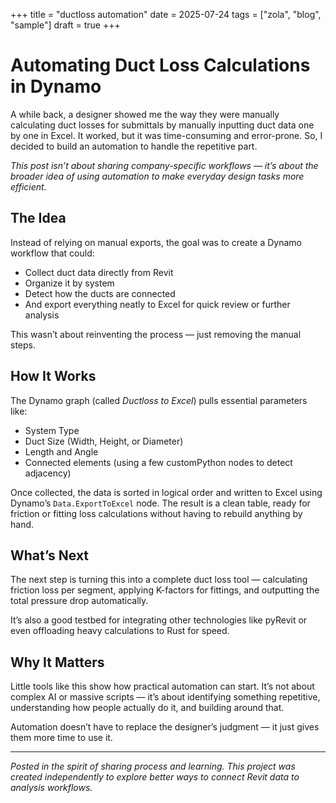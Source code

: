 +++
title = "ductloss automation"
date = 2025-07-24
tags = ["zola", "blog", "sample"]
draft = true
+++

# Automating Duct Loss Calculations in Dynamo

A while back, a designer showed me the way they were manually calculating duct losses for submittals by manually inputting duct data one by one in Excel. It worked, but it was time-consuming and error-prone. So, I decided to build an automation to handle the repetitive part.


*This post isn’t about sharing company-specific workflows — it’s about the broader idea of using automation to make everyday design tasks more efficient.*

## The Idea

Instead of relying on manual exports, the goal was to create a Dynamo workflow that could:
- Collect duct data directly from Revit  
- Organize it by system  
- Detect how the ducts are connected  
- And export everything neatly to Excel for quick review or further analysis  

This wasn’t about reinventing the process — just removing the manual steps.

## How It Works

The Dynamo graph (called *Ductloss to Excel*) pulls essential parameters like:
- System Type  
- Duct Size (Width, Height, or Diameter)  
- Length and Angle  
- Connected elements (using a few customPython nodes to detect adjacency)

Once collected, the data is sorted in logical order and written to Excel using Dynamo’s `Data.ExportToExcel` node. The result is a clean table, ready for friction or fitting loss calculations without having to rebuild anything by hand.

## What’s Next

The next step is turning this into a complete duct loss tool — calculating friction loss per segment, applying K-factors for fittings, and outputting the total pressure drop automatically.  

It’s also a good testbed for integrating other technologies like pyRevit or even offloading heavy calculations to Rust for speed.

## Why It Matters

Little tools like this show how practical automation can start. It’s not about complex AI or massive scripts — it’s about identifying something repetitive, understanding how people actually do it, and building around that.

Automation doesn’t have to replace the designer’s judgment — it just gives them more time to use it.

---

*Posted in the spirit of sharing process and learning. This project was created independently to explore better ways to connect Revit data to analysis workflows.*
